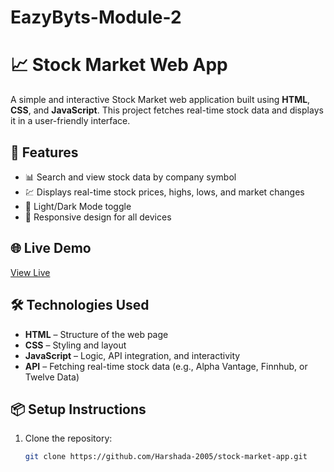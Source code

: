 # EazyByts-Module-2
# 📈 Stock Market Web App

A simple and interactive Stock Market web application built using **HTML**, **CSS**, and **JavaScript**. This project fetches real-time stock data and displays it in a user-friendly interface.

## 🚀 Features

- 📊 Search and view stock data by company symbol
- 💹 Displays real-time stock prices, highs, lows, and market changes
- 🌙 Light/Dark Mode toggle
- 🧭 Responsive design for all devices

## 🌐 Live Demo

[View Live](https://Harshada-2005.github.io/stock-market-app)

## 🛠️ Technologies Used

- **HTML** – Structure of the web page
- **CSS** – Styling and layout
- **JavaScript** – Logic, API integration, and interactivity
- **API** – Fetching real-time stock data (e.g., Alpha Vantage, Finnhub, or Twelve Data)



## 📦 Setup Instructions

1. Clone the repository:
   ```bash
   git clone https://github.com/Harshada-2005/stock-market-app.git


   
